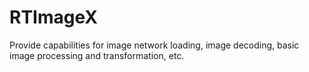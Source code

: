 # RTImageX
Provide capabilities for image network loading, image decoding, basic image processing and transformation, etc.
